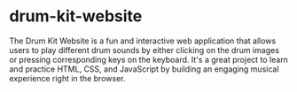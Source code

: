 # drum-kit-website
The Drum Kit Website is a fun and interactive web application that allows users to play different drum sounds by either clicking on the drum images or pressing corresponding keys on the keyboard. It's a great project to learn and practice HTML, CSS, and JavaScript by building an engaging musical experience right in the browser.
